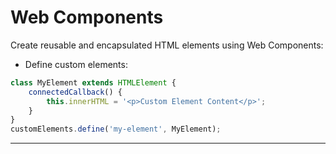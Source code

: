 # Web Components
Create reusable and encapsulated HTML elements using Web Components:
- Define custom elements:

```javascript
class MyElement extends HTMLElement {
    connectedCallback() {
        this.innerHTML = '<p>Custom Element Content</p>';
    }
}
customElements.define('my-element', MyElement);
```

---